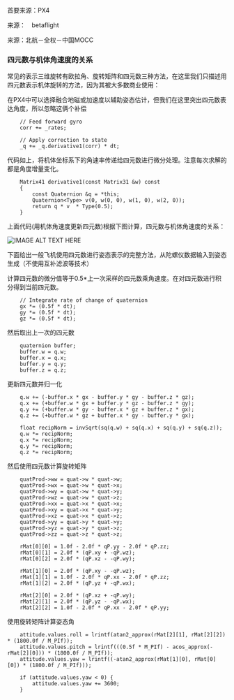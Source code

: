 首要来源：PX4       

来源：　betaflight　　　　

来源：北航－全权－中国MOCC


### 四元数与机体角速度的关系

常见的表示三维旋转有欧拉角、旋转矩阵和四元数三种方法，在这里我们只描述用四元数表示机体旋转的方法，因为其被大多数商业使用：

在PX4中可以选择融合地磁或加速度以辅助姿态估计，但我们在这里突出四元数表达角度，所以忽略这俩个补偿

```
	// Feed forward gyro
	corr += _rates;

	// Apply correction to state
	_q += _q.derivative1(corr) * dt;
```

代码如上，将机体坐标系下的角速率传递给四元数进行微分处理。注意每次求解的都是角度增量变化。

```
    Matrix41 derivative1(const Matrix31 &w) const
    {
        const Quaternion &q = *this;
        Quaternion<Type> v(0, w(0, 0), w(1, 0), w(2, 0));
        return q * v  * Type(0.5);
    }
```
上面代码(用机体角速度更新四元数)根据下图计算，四元数与机体角速度的关系：

![IMAGE ALT TEXT HERE](https://github.com/xdwgood/Navigation-and-control/blob/xdwgood-patch-1/176.png)

下面给出一般飞机使用四元数进行姿态表示的完整方法，从陀螺仪数据输入到姿态生成（不使用互补滤波等技术）

计算四元数的微分值等于0.5*上一次采样的四元数乘角速度。在对四元数进行积分得到当前四元数。

```
    // Integrate rate of change of quaternion
    gx *= (0.5f * dt);
    gy *= (0.5f * dt);
    gz *= (0.5f * dt);
```

然后取出上一次的四元数

```
    quaternion buffer;
    buffer.w = q.w;
    buffer.x = q.x;
    buffer.y = q.y;
    buffer.z = q.z;
```

更新四元数并归一化

```
    q.w += (-buffer.x * gx - buffer.y * gy - buffer.z * gz);
    q.x += (+buffer.w * gx + buffer.y * gz - buffer.z * gy);
    q.y += (+buffer.w * gy - buffer.x * gz + buffer.z * gx);
    q.z += (+buffer.w * gz + buffer.x * gy - buffer.y * gx);

    float recipNorm = invSqrt(sq(q.w) + sq(q.x) + sq(q.y) + sq(q.z));
    q.w *= recipNorm;
    q.x *= recipNorm;
    q.y *= recipNorm;
    q.z *= recipNorm;
```

然后使用四元数计算旋转矩阵

```
    quatProd->ww = quat->w * quat->w;
    quatProd->wx = quat->w * quat->x;
    quatProd->wy = quat->w * quat->y;
    quatProd->wz = quat->w * quat->z;
    quatProd->xx = quat->x * quat->x;
    quatProd->xy = quat->x * quat->y;
    quatProd->xz = quat->x * quat->z;
    quatProd->yy = quat->y * quat->y;
    quatProd->yz = quat->y * quat->z;
    quatProd->zz = quat->z * quat->z;

    rMat[0][0] = 1.0f - 2.0f * qP.yy - 2.0f * qP.zz;
    rMat[0][1] = 2.0f * (qP.xy + -qP.wz);
    rMat[0][2] = 2.0f * (qP.xz - -qP.wy);

    rMat[1][0] = 2.0f * (qP.xy - -qP.wz);
    rMat[1][1] = 1.0f - 2.0f * qP.xx - 2.0f * qP.zz;
    rMat[1][2] = 2.0f * (qP.yz + -qP.wx);

    rMat[2][0] = 2.0f * (qP.xz + -qP.wy);
    rMat[2][1] = 2.0f * (qP.yz - -qP.wx);
    rMat[2][2] = 1.0f - 2.0f * qP.xx - 2.0f * qP.yy;
```

使用旋转矩阵计算姿态角

```
    attitude.values.roll = lrintf(atan2_approx(rMat[2][1], rMat[2][2]) * (1800.0f / M_PIf));
    attitude.values.pitch = lrintf(((0.5f * M_PIf) - acos_approx(-rMat[2][0])) * (1800.0f / M_PIf));
    attitude.values.yaw = lrintf((-atan2_approx(rMat[1][0], rMat[0][0]) * (1800.0f / M_PIf)));

    if (attitude.values.yaw < 0) {
        attitude.values.yaw += 3600;
    }
```